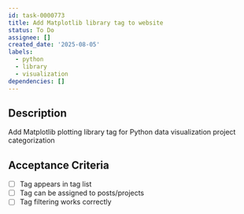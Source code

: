 ```yaml
---
id: task-0000773
title: Add Matplotlib library tag to website
status: To Do
assignee: []
created_date: '2025-08-05'
labels:
  - python
  - library
  - visualization
dependencies: []
---
```


## Description

Add Matplotlib plotting library tag for Python data visualization project categorization

## Acceptance Criteria

- [ ] Tag appears in tag list
- [ ] Tag can be assigned to posts/projects
- [ ] Tag filtering works correctly
